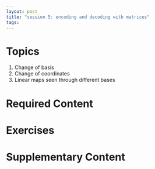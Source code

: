 ```yaml
---
layout: post
title: "session 5: encoding and decoding with matrices"
tags:
---
```



# Topics

1. Change of basis
2. Change of coordinates
3. Linear maps seen through different bases


# Required Content



# Exercises



# Supplementary Content
